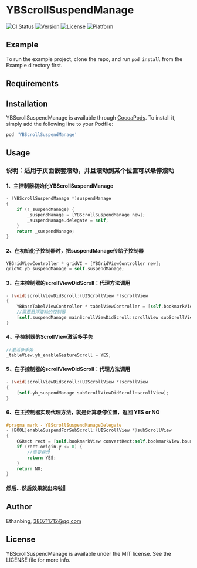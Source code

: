 # YBScrollSuspendManage

[![CI Status](https://img.shields.io/travis/380711712@qq.com/YBScrollSuspendManage.svg?style=flat)](https://travis-ci.org/380711712@qq.com/YBScrollSuspendManage)
[![Version](https://img.shields.io/cocoapods/v/YBScrollSuspendManage.svg?style=flat)](https://cocoapods.org/pods/YBScrollSuspendManage)
[![License](https://img.shields.io/cocoapods/l/YBScrollSuspendManage.svg?style=flat)](https://cocoapods.org/pods/YBScrollSuspendManage)
[![Platform](https://img.shields.io/cocoapods/p/YBScrollSuspendManage.svg?style=flat)](https://cocoapods.org/pods/YBScrollSuspendManage)

## Example

To run the example project, clone the repo, and run `pod install` from the Example directory first.

## Requirements

## Installation

YBScrollSuspendManage is available through [CocoaPods](https://cocoapods.org). To install
it, simply add the following line to your Podfile:

```ruby
pod 'YBScrollSuspendManage'
```

## Usage

### 说明：适用于页面嵌套滚动，并且滚动到某个位置可以悬停滚动

#### 1、主控制器初始化YBScrollSuspendManage

```objective-c
- (YBScrollSuspendManage *)suspendManage
{
    if (!_suspendManage) {
        _suspendManage = [YBScrollSuspendManage new];
        _suspendManage.delegate = self;
    }
    return _suspendManage;
}
```

#### 2、在初始化子控制器时，把suspendManage传给子控制器

```objective-c
YBGridViewController * gridVC = [YBGridViewController new];
gridVC.yb_suspendManage = self.suspendManage;
```

#### 3、在主控制器的scrollViewDidScroll：代理方法调用

```objective-c
- (void)scrollViewDidScroll:(UIScrollView *)scrollView
{
    YBBaseTabelViewController * tabelViewController = [self.bookmarkView currentViewController];
    //需要悬浮滚动的控制器
    [self.suspendManage mainScrollViewDidScroll:scrollView subScrollView:tabelViewController.tableView forHeaderMaxY:200];
}
```

#### 4、子控制器的ScrollView激活多手势

```objective-c
//激活多手势
_tableView.yb_enableGestureScroll = YES;
```

#### 5、在子控制器的scrollViewDidScroll：代理方法调用

```objective-c
- (void)scrollViewDidScroll:(UIScrollView *)scrollView
{
    [self.yb_suspendManage subScrollViewDidScroll:scrollView];
}
```

#### 6、在主控制器实现代理方法，就是计算悬停位置，返回 YES or NO

```objective-c
#pragma mark - YBScrollSuspendManageDelegate
- (BOOL)enableSuspendForSubScroll:(UIScrollView *)subScrollView
{
    CGRect rect = [self.bookmarkView convertRect:self.bookmarkView.bounds toView:self.view];
    if (rect.origin.y <= 0) {
        //需要悬浮
        return YES;
    }
    return NO;
}
```

#### 然后…然后效果就出来啦🙂

## Author

Ethanbing, 380711712@qq.com

## License

YBScrollSuspendManage is available under the MIT license. See the LICENSE file for more info.
